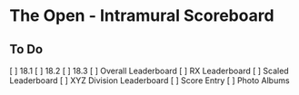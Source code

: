 # The Open - Intramural Scoreboard

## To Do
[ ] 18.1
[ ] 18.2
[ ] 18.3
[ ] Overall Leaderboard
[ ] RX Leaderboard
[ ] Scaled Leaderboard
[ ] XYZ Division Leaderboard
[ ] Score Entry
[ ] Photo Albums
